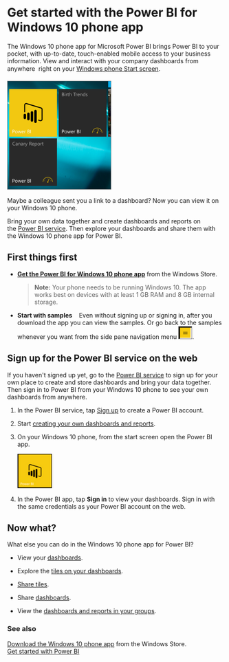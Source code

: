 <properties 
   pageTitle="Get started with the Power BI for Windows 10 phone app"
   description="Get started with the Power BI for Windows 10 phone app"
   services="powerbi" 
   documentationCenter="" 
   authors="maggiesMSFT" 
   manager="mblythe" 
   editor=""
   tags=""/>
 
<tags
   ms.service="powerbi"
   ms.devlang="NA"
   ms.topic="article"
   ms.tgt_pltfrm="NA"
   ms.workload="powerbi"
   ms.date="12/09/2015"
   ms.author="maggies"/>
# Get started with the Power BI for Windows 10 phone app

The Windows 10 phone app for Microsoft Power BI brings Power BI to your pocket, with up-to-date, touch-enabled mobile access to your business information. View and interact with your company dashboards from anywhere &#151; right on your [Windows phone Start screen](powerbi-mobile-pin-dashboard-from-win10phone-app.md).

![](media/powerbi-mobile-win10phone-app-get-started/PBI_Win10Ph_StartScrn.png)

Maybe a colleague sent you a link to a dashboard? Now you can view it on your Windows 10 phone.

Bring your own data together and create dashboards and reports on the [Power BI service](http://go.microsoft.com/fwlink/?LinkID=513879). Then explore your dashboards and share them with the Windows 10 phone app for Power BI.

## First things first

-   [**Get the Power BI for Windows 10 phone app**](http://go.microsoft.com/fwlink/?LinkID=526478) from the Windows Store.

    >**Note:** Your phone needs to be running Windows 10. The app works best on devices with at least 1 GB RAM and 8 GB internal storage.

-   **Start with samples**    Even without signing up or signing in, after you download the app you can view the samples. Or go back to the samples whenever you want from the side pane navigation menu ![](media/powerbi-mobile-win10phone-app-get-started/PBI_Win10Ph_NavIcon30.png).

## Sign up for the Power BI service on the web

If you haven't signed up yet, go to the [Power BI service](http://powerbi.com/) to sign up for your own place to create and store dashboards and bring your data together. Then sign in to Power BI from your Windows 10 phone to see your own dashboards from anywhere.

1.  In the Power BI service, tap [Sign up](http://go.microsoft.com/fwlink/?LinkID=513879) to create a Power BI account.

2.    Start [creating your own dashboards and reports](powerbi-service-get-started.md).

2.  On your Windows 10 phone, from the start screen open the Power BI app.

    ![](media/powerbi-mobile-win10phone-app-get-started/PBI_Win10Ph_AppIconSm.png)

3.  In the Power BI app, tap **Sign in** to view your dashboards. Sign in with the same credentials as your Power BI account on the web.

## Now what?

What else you can do in the Windows 10 phone app for Power BI?

-   View your [dashboards](powerbi-mobile-dashboards-in-the-win10phone-app.md).

-   Explore the [tiles on your dashboards](powerbi-mobile-tiles-in-the-win10phone-app.md).

-   [Share tiles](powerbi-mobile-share-a-tile-from-the-win10phone-app.md).

-   Share [dashboards](powerbi-mobile-share-a-dashboard-from-the-win10phone-app.md).

-   View the [dashboards and reports in your groups](powerbi-mobile-groups-in-the-win10phone-app.md).

### See also

[Download the Windows 10 phone app](http://go.microsoft.com/fwlink/?LinkID=544867) from the Windows Store.  
[Get started with Power BI](powerbi-service-get-started.md)

